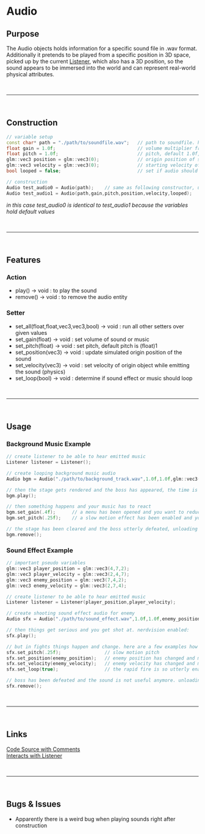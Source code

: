 # Audio

## Purpose

The Audio objects holds information for a specific sound file in .wav format. \
Additionally it pretends to be played from a specific position in 3D space,
picked up by the current [Listener](listener.md), which also has a 3D position,
so the sound appears to be immersed into the world and can represent real-world physical attributes.

<br>

***

<br>

## Construction

```c++
// variable setup
const char* path = "./path/to/soundfile.wav";	// path to soundfile. has to be defined
float gain = 1.0f;								// volume multiplier from native gain
float pitch = 1.0f;								// pitch, default 1.0f, intuitive tuning
glm::vec3 position = glm::vec3(0);				// origin position of sound emitter
glm::vec3 velocity = glm::vec3(0);				// starting velocity of sound emitter
bool looped = false;							// set if audio should be repeated constantly

// construction
Audio test_audio0 = Audio(path);	// same as following constructor, uses default variables
Audio test_audio1 = Audio(path,gain,pitch,position,velocity,looped);
```
*in this case test_audio0 is identical to test_audio1 because the variables hold default values*

<br>

***

<br>

## Features

### Action

- play() -> void : to play the sound
- remove() -> void : to remove the audio entity

### Setter

- set_all(float,float,vec3,vec3,bool) -> void : run all other setters over given values
- set_gain(float) -> void : set volume of sound or music
- set_pitch(float) -> void : set pitch, default pitch is (float)1
- set_position(vec3) -> void : update simulated origin position of the sound
- set_velocity(vec3) -> void : set velocity of origin object while emitting the sound (physics)
- set_loop(bool) -> void : determine if sound effect or music should loop

<br>

***

<br>

## Usage

### Background Music Example

```c++
// create listener to be able to hear emitted music
Listener listener = Listener();

// create looping background music audio
Audio bgm = Audio("./path/to/background_track.wav",1.0f,1.0f,glm::vec3(0),glm::vec3(0),true);

// then the stage gets rendered and the boss has appeared, the time is right
bgm.play();

// then something happens and your music has to react
bgm.set_gain(.4f);		// a menu has been opened and you want to reduce volume in menus
bgm.set_pitch(.25f);	// a slow motion effect has been enabled and you pitch accordingly

// the stage has been cleared and the boss utterly defeated, unloading music
bgm.remove();
```

### Sound Effect Example

```c++
// important pseudo variables
glm::vec3 player_position = glm::vec3(4,7,2);
glm::vec3 player_velocity = glm::vec3(2,4,7);
glm::vec3 enemy_position = glm::vec3(7,4,2);
glm::vec3 enemy_velocity = glm::vec3(2,7,4);

// create listener to be able to hear emitted music
Listener listener = Listener(player_position,player_velocity);

// create shooting sound effect audio for enemy
Audio sfx = Audio("./path/to/sound_effect.wav",1.0f,1.0f,enemy_position,enemy_velocity,false);

// then things get serious and you get shot at. nerdvision enabled:
sfx.play();

// but in fights things happen and change. here are a few examples how to handle that
sfx.set_pitch(.25f);				// slow motion pitch
sfx.set_position(enemy_position);	// enemy position has changed and must be updated
sfx.set_velocity(enemy_velocity);	// enemy velocity has changed and must be updated
sfx.set_loop(true);					// the rapid fire is so utterly enabled that sound loops

// boss has been defeated and the sound is not useful anymore. unloading it
sfx.remove();
```

<br>

***

<br>

## Links

[Code Source with Comments](../../ccb/aud/audio.cpp) \
[Interacts with Listener](listener.md)

<br>

***

<br>

## Bugs & Issues

- Apparently there is a weird bug when playing sounds right after construction